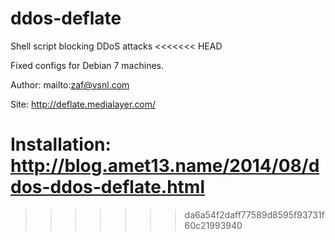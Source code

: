 ddos-deflate
============

Shell script blocking DDoS attacks
<<<<<<< HEAD

Fixed configs for Debian 7 machines.

Author: mailto:zaf@vsnl.com

Site: http://deflate.medialayer.com/

Installation: http://blog.amet13.name/2014/08/ddos-ddos-deflate.html
=======
>>>>>>> da6a54f2daff77589d8595f93731f60c21993940
